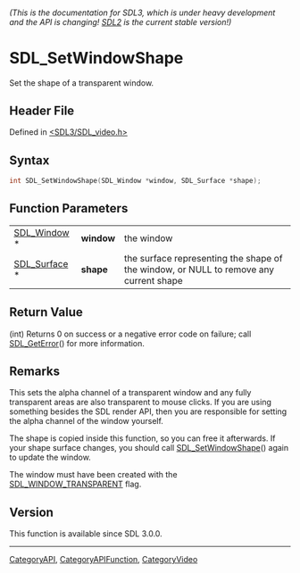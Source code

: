 ###### (This is the documentation for SDL3, which is under heavy development and the API is changing! [SDL2](https://wiki.libsdl.org/SDL2/) is the current stable version!)
# SDL_SetWindowShape

Set the shape of a transparent window.

## Header File

Defined in [<SDL3/SDL_video.h>](https://github.com/libsdl-org/SDL/blob/main/include/SDL3/SDL_video.h)

## Syntax

```c
int SDL_SetWindowShape(SDL_Window *window, SDL_Surface *shape);
```

## Function Parameters

|                              |            |                                                                                       |
| ---------------------------- | ---------- | ------------------------------------------------------------------------------------- |
| [SDL_Window](SDL_Window) *   | **window** | the window                                                                            |
| [SDL_Surface](SDL_Surface) * | **shape**  | the surface representing the shape of the window, or NULL to remove any current shape |

## Return Value

(int) Returns 0 on success or a negative error code on failure; call
[SDL_GetError](SDL_GetError)() for more information.

## Remarks

This sets the alpha channel of a transparent window and any fully
transparent areas are also transparent to mouse clicks. If you are using
something besides the SDL render API, then you are responsible for setting
the alpha channel of the window yourself.

The shape is copied inside this function, so you can free it afterwards. If
your shape surface changes, you should call
[SDL_SetWindowShape](SDL_SetWindowShape)() again to update the window.

The window must have been created with the
[SDL_WINDOW_TRANSPARENT](SDL_WINDOW_TRANSPARENT) flag.

## Version

This function is available since SDL 3.0.0.

----
[CategoryAPI](CategoryAPI), [CategoryAPIFunction](CategoryAPIFunction), [CategoryVideo](CategoryVideo)

